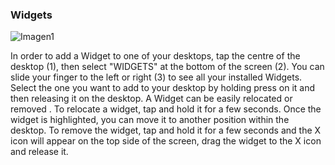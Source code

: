 ### Widgets

![Imagen1](http://static.energysistem.com/images/manuals/42435/563883ddc7ef8.jpg)

In order to add a Widget to one of your desktops, tap the centre of the desktop (1), then select "WIDGETS" at the bottom of the screen (2). You can slide your finger to the left or right (3) to see all your installed Widgets. Select the one you want to add to your desktop by holding press on it and then releasing it on the desktop.
A Widget can be easily relocated or removed . To relocate a widget, tap and hold it for a few seconds. Once the widget is highlighted, you can move it to another position within the desktop.
To remove the widget, tap and hold it for a few seconds and the X icon will appear on the top side of the screen, drag the widget to the X icon and release it.

